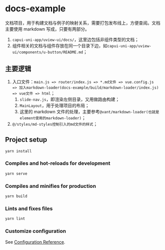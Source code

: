 # docs-example

文档项目，用于构建文档与例子的映射关系，需要打包发布线上，方便查阅。文档主要使用 markdown 写成，只要有两部分。

1. `capui-uni-app/uview-ui/docs/`，这里边包括非组件类型的文档；
2. 组件相关的文档与组件存放在同一个目录下边，如`capui-uni-app/uview-ui/components/u-button/README.md`；

## 主要逻辑

1. 入口文件：`main.js => router/index.js => *.md文件 => vue.config.js => 加入markdown-loader(docs-example/build/markdown-loader/index.js) => vue文件 => html`；
   1. `slide-nav.js`，即渲染左侧目录，又用做路由构建；
   2. `MainLayout`，用于处理项目的布局；
   3. 这里的 markdown 文件的处理，主要参考`@vant/markdown-loader(也就是element使用的markdown-loader)`；
2. `@/styles/md-styles控制引入的md文件的样式`；

## Project setup

```
yarn install
```

### Compiles and hot-reloads for development

```
yarn serve
```

### Compiles and minifies for production

```
yarn build
```

### Lints and fixes files

```
yarn lint
```

### Customize configuration

See [Configuration Reference](https://cli.vuejs.org/config/).

